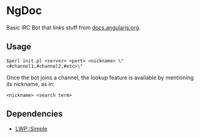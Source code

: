 # NgDoc

Basic IRC Bot that links stuff from [docs.angularjs.org](https://docs.angularjs.org).

## Usage

```shell
$perl init.pl <server> <port> <nickname> \"<#channel1,#channel2,#etc>\"
```

Once the bot joins a channel, the lookup feature is available by mentioning its nickname, as in:

```
<nickname> <search term>
```

## Dependencies

- [LWP::Simple](https://metacpan.org/pod/LWP::Simple)
